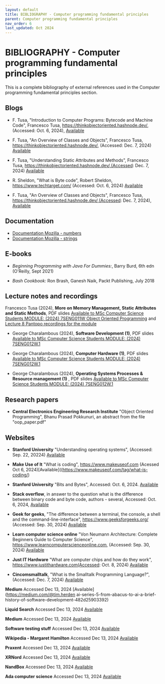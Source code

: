 ```yaml
---
layout: default
title: BIBLIOGRAPHY - Computer programming fundamental principles
parent: Computer programming fundamental principles
nav_order: 6
last_updated: Oct 2024
---
```


# BIBLIOGRAPHY - Computer programming fundamental principles 

This is a complete bibliography of external references used in the Computer programming fundamental principles section.

## Blogs

- F. Tusa, "Introduction to Computer Programs: Bytecode and Machine Code", Francesco Tusa, https://thinkobjectoriented.hashnode.dev/, (Accessed: Oct. 6, 2024), [Available](https://thinkobjectoriented.hashnode.dev/introduction-to-computer-programs-bytecode-machine-code)

- F. Tusa, "An Overview of Classes and Objects",  Francesco Tusa, https://thinkobjectoriented.hashnode.dev/, (Accessed: Dec. 7, 2024) [Available](https://thinkobjectoriented.hashnode.dev/introduction-to-the-java-language)

- F. Tusa, "Understanding Static Attributes and Methods", Francesco Tusa, https://thinkobjectoriented.hashnode.dev/,(Accessed: Dec. 7, 2024) [Available](https://thinkobjectoriented.hashnode.dev/understanding-static-attributes-and-methods)


- R. Sheldon, "What is Byte code", Robert Sheldon, https://www.techtarget.com/ (Accessed: Oct. 6, 2024) [Available](https://www.techtarget.com/whatis/definition/bytecode)


- F. Tusa, "An Overview of Classes and Objects", Francesco Tusa, https://thinkobjectoriented.hashnode.dev/,(Accessed: Dec. 7, 2024), [Available](https://thinkobjectoriented.hashnode.dev/overview-of-objects-and-classes)


## Documentation

- [Documentation Mozilla - numbers](https://developer.mozilla.org/en-US/docs/Web/JavaScript/Reference/Global_Objects/Number)
- [Documentation Mozilla - strings](https://developer.mozilla.org/en-US/docs/Web/JavaScript/Reference/Global_Objects/String)


## E-books

 - _Beginning Programming with Java For Dummies:_, Barry Burd, 6th edn (O'Reilly, Sept 2021)

- _Bash Cookbook:_ Ron Brash, Ganesh Naik, Packt Publishing, July 2018


## Lecture notes and recordings

Francesco Tusa (2024), __More on Memory Management, Static Attributes and Static Methods__, PDF slides  [Available to MSc Computer Science Students MODULE: (2024) 7SENG011W Object Oriented Programming](https://learning.westminster.ac.uk/ultra/courses/_98802_1/outline/file/_5052469_1) and [Lecture 8 Pantopo recordings for the module](https://westminster.cloud.panopto.eu/Panopto/Pages/Viewer.aspx?id=52932e3e-4774-4e02-ab70-b227009d73e8)

-  George Charalambous (2024), __Software Development (1)__, PDF slides [Available to MSc Computer Science Students MODULE: (2024) 7SENG012W.1](https://learning.westminster.ac.uk/ultra/courses/_98804_1/outline/file/_5365890_1)

-  George Charalambous (2024), __Computer Hardware (1)__, PDF slides [Available to MSc Computer Science Students MODULE: (2024) 7SENG012W.1](https://learning.westminster.ac.uk/ultra/courses/_98804_1/outline/file/_5377599_1)

-  George Charalambous (2024), __Operating Systems Processes & Resource management (1)__ , PDF slides [Available to MSc Computer Science Students MODULE: (2024) 7SENG012W.1](https://learning.westminster.ac.uk/ultra/courses/_98804_1/outline/file/_5377599_1)

## Research papers

-  __Central Electronics Engineering Research Institute__ "Object Oriented Programming", Bhanu Prasad Pokkunuri, an abstract from the file "oop_paper.pdf"


## Websites

-  __Stanford University__ "Understanding operating systems", (Accessed: Sep. 22, 20224) [Available](https://www.uow.edu.au/student/support-services/academic-skills/online-resources/technology-and-software/operating-systems/)


-  __Make Use of It__ "What is coding", https://www.makeuseof.com (Acessed Oct 6, 2024)[Available]((https://www.makeuseof.com/tag/what-is-coding/)

- __Stanford University__ "Bits and Bytes", Accessed: Oct. 6, 2024. [Available](https://web.stanford.edu/class/cs101/bits-bytes.html) 

-  __Stack overflow__, in answer to the question what is the difference between binary code and byte code, authors - several, Accessed: Oct. 6, 2024, [Available](https://stackoverflow.com/questions/67467615/what-is-the-difference-between-binary-code-and-byte-code)

- __Geek for geeks__, "The difference between a terminal, the console, a shell and the command-line-interface", https://www.geeksforgeeks.org/ (Accessed: Sep. 30, 2024) [Available](https://www.geeksforgeeks.org/difference-between-terminal-console-shell-and-command-line/)

-  __Learn computer science online__ "Von Neumann Architecture: Complete Beginners Guide to Computer Science", https://www.learncomputerscienceonline.com, (Accessed: Sep. 30, 2024) [Available](https://www.learncomputerscienceonline.com/von-neumann-architecture/)

- __Just IT Hardware__ "What are computer chips and how do they work", https://www.justithardware.com(Accessed: Oct. 8, 2024) [Available](https://www.justithardware.com/blog/what-are-computer-chips-and-how-do-they-work/)

- __Cincomsmalltalk__, "What is the Smalltalk Programming Language?",(Accessed: Dec. 7, 2024) [Available](https://www.cincomsmalltalk.com/main/info/quick-start/what-is-the-smalltalk-programming-language/)

 __Medium__ Accessed Dec 13, 2024 [Available](https://medium.com/@tim.herden ai-series-5-from-abacus-to-ai-a-brief-history-of-software-development-482d25903392)

 __Liquid Search__ Accessed Dec 13, 2024 [Available](https://www.liquisearch.com/history_of_software_engineering/overview)

 __Medium__ Accessed Dec 13, 2024 [Available](https://medium.com/@mitzijackson/history-of-software-development-from-punched-cards-to-artificial-intelligence-6dc779d1d784)

 __Software testing stuff__ Accessed Dec 13, 2024 [Available](https://www.softwaretestingstuff.com/2007/09/brief-history-of-software-engineering.html)
 
 __Wikipedia - Margaret Hamilton__ Accessed Dec 13, 2024 [Available](https://en.wikipedia.org/wiki/Margaret_Hamilton_software_engineer)

 __Praxent__ Accessed Dec 13, 2024 [Available](https://praxent.com/blog/history-of-software-development-innovation)

 __XRNord__ Accessed Dec 13, 2024 [Available](https://www.xrnord.com/post/the-history-of-software-development-from-early-days-to-modern-times)

 __NandBox__ Accessed Dec 13, 2024 [Available](https://nandbox.com/the-history-of-software-development-over-70-years-of-innovation/)

 __Ada computer science__ Accessed Dec 13, 2024 [Available](https://adacomputerscience.org/concepts/trans_bnf)
